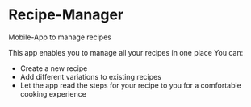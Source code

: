 # Recipe-Manager
Mobile-App to manage recipes

This app enables you to manage all your recipes in one place
You can:
- Create a new recipe
- Add different variations to existing recipes
- Let the app read the steps for your recipe to you for a comfortable cooking experience
